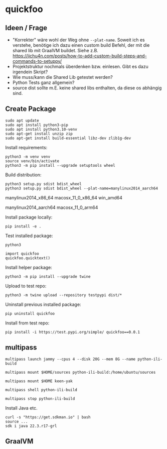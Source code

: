 # quickfoo

## Ideen / Frage
- "Korrekter" wäre wohl der Weg ohne `--plat-name`. Soweit ich es verstehe, benötige ich dazu einen custom build Befehl, der mit die shared lib mit GraalVM buildet. Siehe z.B. https://jichu4n.com/posts/how-to-add-custom-build-steps-and-commands-to-setuppy/ 
- Projektstruktur nochmals überdenken bzw. einlesen. Gibt es dazu irgendein Skript?
- Wie muss/kann die Shared Lib getestet werden?
- Python Tests ganz allgemein?
- source dist sollte m.E. keine shared libs enthalten, da diese os abhängig sind. 

## Create Package

```
sudo apt update
sudo apt install python3-pip
sudo apt install python3.10-venv
sudo apt-get install unzip zip
sudo apt-get install build-essential libz-dev zlib1g-dev
```

Install requirements:
```
python3 -m venv venv
source venv/bin/activate
python3 -m pip install --upgrade setuptools wheel
```

Build distribution:
```
python3 setup.py sdist bdist_wheel
python3 setup.py sdist bdist_wheel --plat-name=manylinux2014_aarch64 
```
manylinux2014_x86_64
macosx_11_0_x86_64
win_amd64

manylinux2014_aarch64 
macosx_11_0_arm64

Install package locally:
```
pip install -e .
```

Test installed package:
```
python3

import quickfoo
quickfoo.quicktext()
```

Install helper package:
```
python3 -m pip install --upgrade twine
```

Upload to test repo:
```
python3 -m twine upload --repository testpypi dist/*
```

Uninstall previous installed package:
```
pip uninstall quickfoo
```

Install from test repo:
```
pip install -i https://test.pypi.org/simple/ quickfoo==0.0.1
```

## multipass

```
multipass launch jammy --cpus 4 --disk 20G --mem 8G --name python-ili-build
```

```
multipass mount $HOME/sources python-ili-build:/home/ubuntu/sources
```

```
multipass mount $HOME keen-yak
```

```
multipass shell python-ili-build
```

```
multipass stop python-ili-build
```

Install Java etc.
```
curl -s "https://get.sdkman.io" | bash
source ...
sdk i java 22.3.r17-grl
```

## GraalVM

